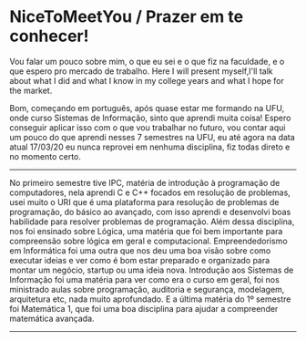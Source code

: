 # NiceToMeetYou / Prazer em te conhecer!
Vou falar um pouco sobre mim, o que eu sei e o que fiz na faculdade, e o que espero pro mercado de trabalho.
Here I will present myself,I'll talk about what I did and what I know in my college years and what I hope for the market.

Bom, começando em português, após quase estar me formando na UFU, onde curso Sistemas de Informação, sinto que aprendi muita coisa! Espero conseguir aplicar isso com o que vou trabalhar no futuro, vou contar aqui um pouco do que aprendi nesses 7 semestres na UFU, eu até agora na data atual 17/03/20 eu nunca reprovei em nenhuma disciplina, fiz todas direto e no momento certo.

---

No primeiro semestre tive IPC, matéria de introdução à programação de computadores, nela aprendi C e C++ focados em resolução de problemas, usei muito o URI que é uma plataforma para resolução de problemas de programação, do básico ao avançado, com isso aprendi e desenvolvi boas habilidade para resolver problemas de programação.
Além dessa disciplina, nos foi ensinado sobre Lógica, uma matéria que foi bem importante para compreensão sobre lógica em geral e computacional. Empreendedorismo em Informática foi uma outra que nos deu uma boa visão sobre como executar ideias e ver como é bom estar preparado e organizado para montar um negócio, startup ou uma ideia nova. Introdução aos Sistemas de Informação foi uma matéria para ver como era o curso em geral, foi nos ministrado aulas sobre programação, auditoria e segurança, modelagem, arquitetura etc, nada muito aprofundado. E a última matéria do 1º semestre foi Matemática 1, que foi uma boa disciplina para ajudar a compreender matemática avançada.

---
